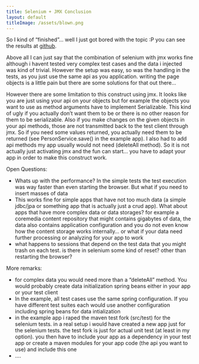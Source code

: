 ```yaml
---
title: Selenium + JMX Conclusion
layout: default
titleImage: /assets/blown.png
---
```


So I kind of “finished”… well I just got bored with the topic :P you can see the results at [github](https://github.com/suicide/hitlist).

Above all I can just say that the combination of selenium with jmx works fine although i havent tested very 
complex test cases and the data i injected was kind of trivial. However the setup was easy, so was the handling 
in the tests, as you just use the same api as you application. writing the page objects is a little pain but there 
are some solutions for that out there…

However there are some limitation to this construct using jmx. It looks like you are just using your api on your 
objects but for example the objects you want to use as method arguments have to implement Serializable. This kind 
of ugly if you actually don’t want them to be or there is no other reason for them to be serializable. Also if you 
make changes on the given objects in your api methods, those are not transmitted back to the test client through jmx. 
So if you need some values returned, you actually need them to be returned (see PersonService.save() in the example 
app). I also had to add api methods my app usually would not need (deleteAll method). So it is not actually just 
activating jmx and the fun can start… you have to adapt your app in order to make this construct work.

 

Open Questions:

* Whats up with the performance? In the simple tests the test execution was way faster than even starting the browser. 
But what if you need to insert masses of data
* This works fine for simple apps that have not too much data (a simple jdbc/jpa or something app that is actually 
just a crud app). What about apps that have more complex data or data storages? for example a coremedia content 
repository that might contains gigabytes of data, the data also contains application configuration and you do not 
even know how the content storage works internally… or what if your data need further processing or analyzing for your 
app to work
* what happens to sessions that depend on the test data that you might trash on each test. is there in selenium some 
kind of reset? other than restarting the browser?

More remarks:

* for complex data you would need more than a “deleteAll” method. You would probably create data initialization 
spring beans either in your app or your test client
* In the example, all test cases use the same spring configuration. If you have different test suites each would 
use another configuration including spring beans for data intialization
* in the example app i raped the maven test fork (src/test) for the selenium tests. in a real setup i would have 
created a new app just for the selenium tests. the test fork is just for actual unit test (at least in my option). 
you then have to include your app as a dependency in your test app or create a maven modules for your app code 
(the api you want to use) and include this one
* ….
